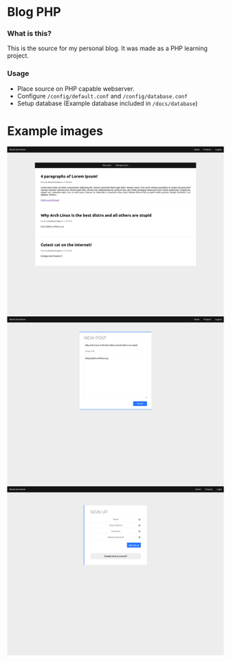 # Blog PHP
### What is this?
This is the source for my personal blog. It was made as a PHP learning project.

### Usage
- Place source on PHP capable webserver.
- Configure `/config/default.conf` and `/config/database.conf`
- Setup database (Example database included in `/docs/database`)

# Example images
![Index example](./docs/images/index_example.png)
![Post example](./docs/images/post_example.png)
![New account example](./docs/images/new_account_example.png)
